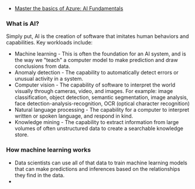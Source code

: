 
* [Master the basics of Azure: AI Fundamentals](https://docs.microsoft.com/en-us/users/23110622/collections/0kjyh8rn55yknr)

### What is AI?
Simply put, AI is the creation of software that imitates human behaviors and capabilities. Key workloads include:

* Machine learning - This is often the foundation for an AI system, and is the way we "teach" a computer model to make prediction and draw conclusions from data.
* Anomaly detection - The capability to automatically detect errors or unusual activity in a system.
* Computer vision - The capability of software to interpret the world visually through cameras, video, and images. For example: image classification, object detection, semantic segmentation, image analysis, face detection-analysis-recognition, OCR (optical character recognition)
* Natural language processing - The capability for a computer to interpret written or spoken language, and respond in kind.
* Knowledge mining - The capability to extract information from large volumes of often unstructured data to create a searchable knowledge store.

### How machine learning works
* Data scientists can use all of that data to train machine learning models that can make predictions and inferences based on the relationships they find in the data.
* 
